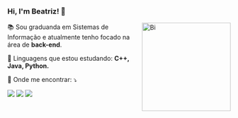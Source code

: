    ### Hi, I'm Beatriz! 👋 
 
 <img src="https://user-images.githubusercontent.com/79387140/182742102-9cefdf85-9768-4bc8-a528-4139fd890a21.gif" min-width="400px" max-width="400px" width="200px" align="right" alt="Bi">
 
<p align="left"> 
  📚 Sou graduanda em Sistemas de Informação e atualmente tenho focado na área de <strong>back-end</strong>.
</p>

<p align="left">
  🔭 Linguagens que estou estudando: <strong>C++, Java, Python.</strong>
</p>

<p align="left">
  📧 Onde me encontrar: ⤵️
</p>

<p align="left">
  <a href="mailto:aquinobeattriz@gmail.com" alt="Gmail">
  <img src="https://img.shields.io/badge/-Gmail-FF0000?style=flat-square&labelColor=FF0000&logo=gmail&logoColor=white" /></a>

  <a href="https://www.linkedin.com/in/beatrw/" alt="Linkedin">
  <img src="https://img.shields.io/badge/-Linkedin-0e76a8?style=flat-square&logo=Linkedin&logoColor=white" /></a>

  <a href="https://www.instagram.com/btrzqn/" alt="Instagram">
  <img src="https://img.shields.io/badge/-Instagram-DF0174?style=flat-square&labelColor=DF0174&logo=instagram&logoColor=white"/></a>
</p>  

   
